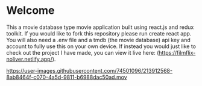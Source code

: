 # Welcome
This a movie database type movie application built using react.js and redux toolkit. 
If you would like to fork this repository please run create react app. You will also need a .env file and a tmdb (the movie database) api key and account to fully use this on your own device. If instead you would just like to check out the project I have made, you can view it live here: (https://filmflix-noliver.netlify.app/).


https://user-images.githubusercontent.com/74501096/213912568-8ab8464f-c070-4a5d-9811-b6988dac50ad.mov

